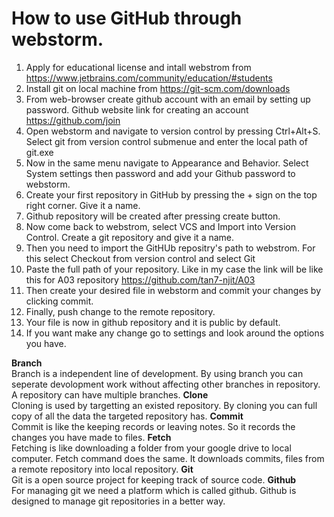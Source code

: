 # How to use GitHub through webstorm.

1. Apply for educational license and intall webstrom from https://www.jetbrains.com/community/education/#students
2. Install git on local machine from https://git-scm.com/downloads
3. From web-browser create github account with an email by setting up password. Github website link for creating an account https://github.com/join
4. Open webstorm and navigate to version control by pressing Ctrl+Alt+S. Select git from version control submenue and enter the local path of git.exe
5. Now in the same menu navigate to Appearance and Behavior. Select System settings then password and add your Github password to webstorm.
6. Create your first repository in GitHub by pressing the + sign on the top right corner. Give it a name.
7. Github repository will be created after pressing create button.
8. Now come back to webstrom, select VCS and Import into Version Control. Create a git repository and give it a name.
9. Then you need to import the GitHUb repositry's path to webstrom. For this select  Checkout from version control and select Git
10. Paste the full path of your repository. Like in my case the link will be like this for A03 repository https://github.com/tan7-njit/A03
11. Then create your desired file in webstorm and commit your changes by clicking commit.
12. Finally, push change to the remote repository.
13. Your file is now in github repository and it is public by default.
14. If you want make any change go to settings and look around the options you have.



**Branch** <br> Branch is a independent line of development. By using branch you can seperate devolopment work without affecting other branches in repository. A repository can have multiple branches.
**Clone** <br> Cloning is used by targetting an existed repository. By cloning you can full copy of all the data the targeted repository has.
**Commit** <br> Commit is like the keeping records or leaving notes. So it records the changes you have made to files.
**Fetch** <br> Fetching is like downloading a folder from your google drive to local computer. Fetch command does the same. It downloads commits, files from a remote repository into local repository.
**Git** <br> Git is a open source project for keeping track of source code.
**Github** <br> For managing git we need a platform which is called github. Github is designed to manage git repositories  in a better way.
